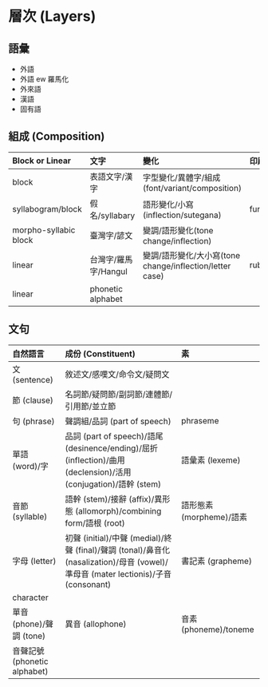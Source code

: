 # 層次 (Layers)

## 語彙

* 外語
* 外語 ew 羅馬化
* 外來語
* 漢語
* 固有語

## 組成 (Composition)

| Block or Linear | 文字 | 變化 | 印刷 |
| :--- | :--- | :--- | :--- |
| block | 表語文字/漢字 | 字型變化/異體字/組成(font/variant/composition) ||
| syllabogram/block | 假名/syllabary | 語形變化/小寫(inflection/sutegana) | furigana |
| morpho-syllabic block | 臺灣字/諺文 | 變調/語形變化(tone change/inflection) ||
| linear | 台灣字/羅馬字/Hangul | 變調/語形變化/大小寫(tone change/inflection/letter case) | ruby |
| linear | phonetic alphabet |||

## 文句

| 自然語言 | 成份 (Constituent) | 素 |
| :--- | :--- | :--- |
| 文 (sentence) | 敘述文/感嘆文/命令文/疑問文 ||
| 節 (clause) | 名詞節/疑問節/副詞節/連體節/引用節/並立節 ||
| 句 (phrase) | 聲調組/品詞 (part of speech) | phraseme |
| 單語 (word)/字 | 品詞 (part of speech)/語尾 (desinence/ending)/屈折 (inflection)/曲用 (declension)/活用 (conjugation)/語幹 (stem) | 語彙素 (lexeme) |
| 音節 (syllable) | 語幹 (stem)/接辭 (affix)/異形態 (allomorph)/combining form/語根 (root)  | 語形態素 (morpheme)/語素 |
| 字母 (letter) | 初聲 (initial)/中聲 (medial)/終聲 (final)/聲調 (tonal)/鼻音化 (nasalization)/母音 (vowel)/準母音 (mater lectionis)/子音 (consonant) | 書記素 (grapheme) |
| character |||
| 單音 (phone)/聲調 (tone) | 異音 (allophone) | 音素 (phoneme)/toneme |
| 音聲記號 (phonetic alphabet) |||
